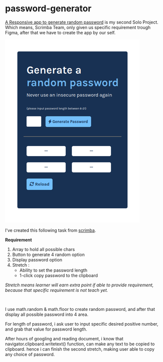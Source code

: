 # password-generator

[A Responsive app to generate random password](https://ariesan.github.io/password-generator/) is my second Solo Project. 
Which means, Scrimba Team, only given us specific requirement trough Figma, after that we have to create the app by our self.

![password-generator](./generate-random-password-res.png)

I've created this following task from [scrimba](https://scrimba.com/learn/learnjavascript).

**Requirement**

1. Array to hold all possible chars
2. Button to generate 4 random option
3. Display password option
4. Stretch :
    * Ability to set the password length
    * 1-click copy password to the clipboard
  
_*Stretch means* learner will earn extra point if able to provide requirement, because that specific requirement is not teach yet._ 

<br/>

 I use math.random & math.floor to create random password, and after that display all possible password into 4 area.

 For length of password, i ask user to input specific desired positive number, and grab that value for password length.

 After hours of googling and reading document, i know that navigator.clipboard.writetext() function, can make any text to be copied to clipboard. hence i can finish the second stretch, making user able to copy any choice of password.
 
 


